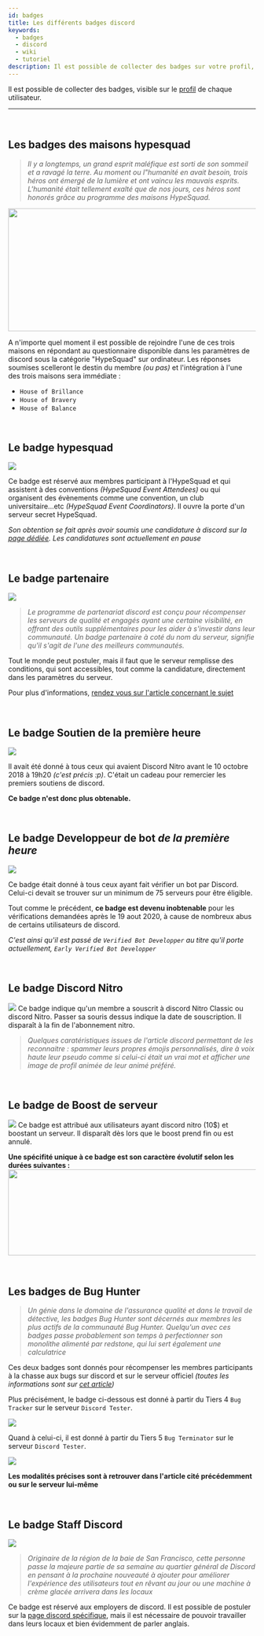```yaml
---
id: badges
title: Les différents badges discord
keywords:
  - badges
  - discord
  - wiki
  - tutoriel
description: Il est possible de collecter des badges sur votre profil, la liste est disponible ci dessous. Le niveau d'obtention de chacun n'est pas le même, et certains demandent un grand dévouement !
---
```

Il est possible de collecter des badges, visible sur le [profil](https://discord.fr/wiki/parametres-compte/personnalisation-compte/profil) de chaque utilisateur.

*********************
<br />

## Les badges des maisons hypesquad <img src= "https://i.discord.fr/N5s.png" width="17" height="17"> <img src= "https://i.discord.fr/ig0.png" width="17" height="17"> <img src= "https://i.discord.fr/bVC.png" width="17" height="17">
>*Il y a longtemps, un grand esprit maléfique est sorti de son sommeil et a ravagé la terre. Au moment ou l"humanité en avait besoin, trois héros ont émergé de la lumière et ont vaincu les mauvais esprits. L'humanité était tellement exalté que de nos jours, ces héros sont honorés grâce au programme des maisons HypeSquad.*

<img src="https://i.discord.fr/MIU.png" width="672" height="250">

A n'importe quel moment il est possible de rejoindre l'une de ces trois maisons en répondant au questionnaire disponible dans les paramètres de discord sous la catégorie "HypeSquad" sur ordinateur.
Les réponses soumises scelleront le destin du membre *(ou pas)* et l'intégration à  l'une des trois maisons sera immédiate : 
- `House of Brillance` <img src= "https://i.discord.fr/bVC.png" width="13" height="13">
- `House of Bravery`<img src= "https://i.discord.fr/N5s.png" width="13" height="13"> 
- `House of Balance`<img src= "https://i.discord.fr/ig0.png" width="13" height="13">


<br />

## Le badge hypesquad <img src= "https://i.discord.fr/CS2.png" width="20" height="17">
<img src="https://i.discord.fr/Tps.png">

Ce badge est réservé aux membres participant à l'HypeSquad et qui assistent à des conventions *(HypeSquad Event Attendees)* ou qui organisent des évènements comme une convention, un club universitaire...etc *(HypeSquad Event Coordinators)*. Il ouvre la porte d'un serveur secret HypeSquad.

*Son obtention se fait après avoir soumis une candidature à discord sur la [page dédiée](https://discord.com/hypesquad). Les candidatures sont actuellement en pause*
   

<br />

## Le badge partenaire <img src= "https://i.discord.fr/5nB.png" width="17" height="17">
<img src="https://i.discord.fr/jIZ.png">

>*Le programme de partenariat discord est conçu pour récompenser les serveurs de qualité et engagés ayant une certaine visibilité, en offrant des outils supplémentaires pour les aider à s'investir dans leur communauté. Un badge partenaire à coté du nom du serveur, signifie qu'il s'agit de l'une des meilleurs communautés.*

Tout le monde peut postuler, mais il faut que le serveur remplisse des conditions, qui sont accessibles, tout comme la candidature, directement dans les paramètres du serveur. 

Pour plus d'informations, [rendez vous sur l'article concernant le sujet](https://discord.fr/wiki)


<br />

## Le badge Soutien de la première heure <img src= "https://i.discord.fr/6Fe.png" width="20" height="17">
<img src="https://i.discord.fr/YJs.png">

Il avait été donné à tous ceux qui avaient Discord Nitro avant le 10 octobre 2018 à 19h20 *(c'est précis :p)*. C'était un cadeau pour remercier les premiers soutiens de discord.

**Ce badge n'est donc plus obtenable.**


<br />

## Le badge Developpeur de bot *de la première heure* <img src= "https://i.discord.fr/Vov.png" width="17" height="17">
<img src="https://i.discord.fr/hAe.png">

Ce badge était donné à tous ceux ayant fait  vérifier un bot par Discord. Celui-ci devait se trouver sur un minimum de 75 serveurs pour être éligible.

Tout comme le précédent, **ce badge est devenu inobtenable** pour les vérifications demandées après le 19 aout 2020, à cause de nombreux abus de certains utilisateurs de discord.

*C'est ainsi qu'il est passé de `Verified Bot Developper` au titre qu'il porte actuellement, `Early Verified Bot Developper`*


<br />

## Le badge Discord Nitro <img src= "https://i.discord.fr/ptM.png" width="23" height="17">
<img src="https://i.discord.fr/gbB.png">
Ce badge indique qu'un membre a souscrit à discord Nitro Classic ou discord Nitro. Passer sa souris dessus indique la date de souscription. Il disparaît à la fin de l'abonnement nitro.

>*Quelques caratéristiques issues de l'article discord permettant de les reconnaitre : spammer leurs propres émojis personnalisés, dire à voix haute leur pseudo comme si celui-ci était un vrai mot et afficher une image de profil animée de leur animé préféré.*

<br />

## Le badge de Boost de serveur <img src= "https://i.discord.fr/1cU.png" width="17" height="17">
<img src="https://i.discord.fr/zSo.png">
Ce badge est attribué aux utilisateurs ayant discord nitro (10$) et boostant un serveur. Il disparaît dès lors que le boost prend fin ou est annulé.

<br />

**Une spécifité unique à ce badge est son caractère évolutif selon les durées suivantes :**
<img src="https://i.discord.fr/jZ6.png" width="700" height="175">

<br />

## Les badges de Bug Hunter <img src= "https://i.discord.fr/Ye7.png" width="17" height="17"> <img src= "https://i.discord.fr/2F7.png" width="17" height="17">
>*Un génie dans le domaine de l'assurance qualité et dans le travail de détective, les badges Bug Hunter sont décernés aux membres les plus actifs de la communauté Bug Hunter. Quelqu'un avec ces badges passe probablement son temps à perfectionner son monolithe alimenté par redstone, qui lui sert également une calculatrice*

Ces deux badges sont donnés pour récompenser les membres participants à la chasse aux bugs sur discord et sur le serveur officiel *(toutes les informations sont sur [cet article](https://discord.fr/wiki/programmes-communautaires/testeurs/discord-testers))*

Plus précisément, le badge ci-dessous est donné à partir du Tiers 4 `Bug Tracker` sur le serveur `Discord Tester`.

<img src="https://i.discord.fr/74v.png"> 

Quand à celui-ci, il est donné à partir du Tiers 5 `Bug Terminator` sur le serveur `Discord Tester`.

<img src="https://i.discord.fr/e8i.png">

**Les modalités précises sont à retrouver dans l'article cité précédemment ou sur le serveur lui-même**

<br />

## Le badge Staff Discord <img src= "https://i.discord.fr/BbZ.png" width="17" height="17">
<img src="https://i.discord.fr/wcg.png">

>*Originaire de la région de la baie de San Francisco, cette personne passe la majeure partie de sa semaine au quartier général de Discord en pensant à la prochaine nouveauté à ajouter pour améliorer l'expérience des utilisateurs tout en rêvant au jour ou une machine à crème glacée arrivera dans les locaux*

Ce badge est réservé aux employers de discord. Il est possible de postuler sur la [page discord spécifique](https://discord.com/jobs), mais il est nécessaire de pouvoir travailler dans leurs locaux et bien évidemment de parler anglais.
